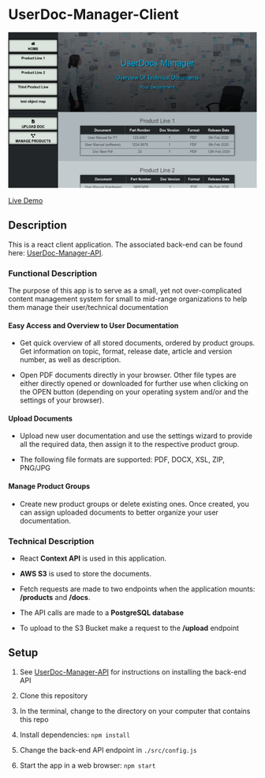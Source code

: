 # UserDoc-Manager-Client

![UserDocs screenshot](overview.png)

[Live Demo](https://user-docs-manager.now.sh/)

## Description

This is a react client application. The associated back-end can be found here: [UserDoc-Manager-API](https://github.com/vansky17/UserDoc-Manager-API.git).

### Functional Description
The purpose of this app is to serve as a small, yet not over-complicated content management system for small to mid-range organizations to help them manage their user/technical documentation
#### Easy Access and Overview to User Documentation

- Get quick overview of all stored documents, ordered by product groups. Get information on topic, format, release date, article and version number, as well as description.

- Open PDF documents directly in your browser. Other file types are either directly opened or downloaded for further use when clicking on the OPEN button (depending on your operating system and/or and the settings of your browser).
#### Upload Documents

- Upload new user documentation and use the settings wizard to provide all the required data, then assign it to the respective product group.

- The following file formats are supported: PDF, DOCX, XSL, ZIP, PNG/JPG
#### Manage Product Groups
- Create new product groups or delete existing ones. Once created, you can assign uploaded documents to better organize your user documentation.

### Technical Description
- React **Context API** is used in this application.
 
- **AWS S3** is used to store the documents.

- Fetch requests are made to two endpoints when the application mounts: **/products** and **/docs**. 

- The API calls are made to a **PostgreSQL database**

- To upload to the S3 Bucket make a request to the **/upload** endpoint


## Setup

1. See [UserDoc-Manager-API](https://github.com/vansky17/UserDoc-Manager-API.git) for instructions on installing the back-end API

2. Clone this repository

3. In the terminal, change to the directory on your computer that contains this repo

4. Install dependencies: `npm install`
   
5. Change the back-end API endpoint in `./src/config.js` 

6. Start the app in a web browser: `npm start`

